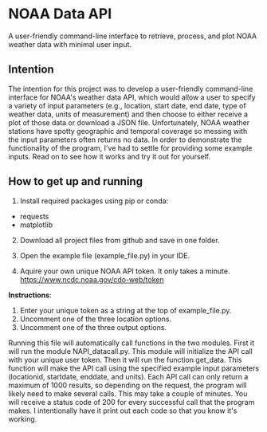 # NOAA Data API
A user-friendly command-line interface to retrieve, process, and plot NOAA weather data with minimal user input.

## Intention
The intention for this project was to develop a user-friendly command-line interface for NOAA's weather data API, which would allow a user to specify a variety of input parameters (e.g., location, start date, end date, type of weather data, units of measurement) and then choose to either receive a plot of those data or download a JSON file. Unfortunately, NOAA weather stations have spotty geographic and temporal coverage so messing with the input parameters often returns no data. In order to demonstrate the functionality of the program, I've had to settle for providing some example inputs. Read on to see how it works and try it out for yourself.

## How to get up and running


1) Install required packages using pip or conda:
- requests
- matplotlib

2) Download all project files from github and save in one folder.

3) Open the example file (example_file.py) in your IDE.

4) Aquire your own unique NOAA API token. It only takes a minute.  
https://www.ncdc.noaa.gov/cdo-web/token

**Instructions**:
1) Enter your unique token as a string at the top of example_file.py. 
2) Uncomment one of the three location options.
3) Uncomment one of the three output options.

Running this file will automatically call functions in the two modules. First it will run the module NAPI_datacall.py. This module will initialize the API call with your unique user token. Then it will run the function get_data. This function will make the API call using the specified example input parameters (locationid, startdate, enddate, and units). Each API call can only return a maximum of 1000 results, so depending on the request, the program will likely need to make several calls. This may take a couple of minutes. You will receive a status code of 200 for every successful call that the program makes. I intentionally have it print out each code so that you know it's working.

